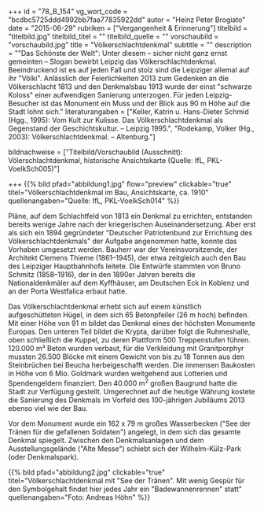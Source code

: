 +++
id = "78_B_154"
vg_wort_code = "bcdbc5725ddd4992bb7faa77835922dd"
autor = "Heinz Peter Brogiato"
date = "2015-06-29"
rubriken = ["Vergangenheit & Erinnerung"]
titelbild = "titelbild.jpg"
titelbild_titel = ""
titelbild_quelle = ""
vorschaubild = "vorschaubild.jpg"
title = "Völkerschlachtdenkmal"
subtitle = ""
description = "\"Das Schönste der Welt\": Unter diesem – sicher nicht ganz ernst gemeinten – Slogan bewirbt Leipzig das Völkerschlachtdenkmal. Beeindruckend ist es auf jeden Fall und stolz sind die Leipziger allemal auf ihr \"Völki\". Anlässlich der Feierlichkeiten 2013 zum Gedenken an die Völkerschlacht 1813 und den Denkmalsbau 1913 wurde der einst \"schwarze Koloss\" einer aufwendigen Sanierung unterzogen. Für jeden Leipzig-Besucher ist das Monument ein Muss  und der Blick aus 90 m Höhe auf die Stadt lohnt sich."
literaturangaben = ["Keller, Katrin u. Hans-Dieter Schmid (Hgg., 1995): Vom Kult zur Kulisse. Das Völkerschlachtdenkmal als Gegenstand der Geschichtskultur. – Leipzig 1995.", "Rodekamp, Volker (Hg., 2003): Völkerschlachtdenkmal. – Altenburg."]

bildnachweise = ["Titelbild/Vorschaubild (Ausschnitt): Völerschlachtdenkmal, historische Ansichtskarte (Quelle: IfL, PKL-VoelkSch005)"]

+++
{{% bild pfad="abbildung1.jpg" flow="preview" clickable="true" titel="Völkerschlachtdenkmal im Bau, Ansichtskarte, ca. 1910"  quellenangaben="Quelle: IfL, PKL-VoelkSch014" %}}

Pläne, auf dem Schlachtfeld von 1813 ein Denkmal zu errichten, entstanden bereits wenige Jahre nach der kriegerischen Auseinandersetzung. Aber erst als sich ein 1894 gegründeter "Deutscher Patriotenbund zur Errichtung des Völkerschlachtdenkmals" der Aufgabe angenommen hatte, konnte das Vorhaben umgesetzt werden. Bauherr war der Vereinsvorsitzende, der Architekt Clemens Thieme (1861–1945), der etwa zeitgleich auch den Bau des Leipziger Hauptbahnhofs leitete. Die Entwürfe stammten von Bruno Schmitz (1858–1916), der in den 1890er Jahren bereits die Nationaldenkmäler auf dem Kyffhäuser, am Deutschen Eck in Koblenz und an der Porta Westfalica erbaut hatte.

Das Völkerschlachtdenkmal erhebt sich auf einem künstlich aufgeschütteten Hügel, in dem sich 65 Betonpfeiler (26 m hoch) befinden. Mit einer Höhe von 91 m bildet das Denkmal eines der höchsten Monumente Europas. Den unteren Teil bildet die Krypta, darüber folgt die Ruhmeshalle, oben schließlich die Kuppel, zu deren Plattform 500 Treppenstufen führen. 120.000 m³ Beton wurden verbaut, für die Verkleidung mit Granitporphyr mussten 26.500 Blöcke mit einem Gewicht von bis zu 18 Tonnen aus den Steinbrüchen bei Beucha herbeigeschafft werden. Die immensen Baukosten in Höhe von 6 Mio. Goldmark wurden weitgehend aus Lotterien und Spendengeldern finanziert. Den 40.000 m<sup>2</sup> großen Baugrund hatte die Stadt zur Verfügung gestellt. Umgerechnet auf die heutige Währung kostete die Sanierung des Denkmals im Vorfeld des 100-jährigen Jubiläums 2013 ebenso viel wie der Bau.

Vor dem Monument wurde ein 162 x 79 m großes Wasserbecken ("See der Tränen für die gefallenen Soldaten") angelegt, in dem sich das gesamte Denkmal spiegelt. Zwischen den Denkmalsanlagen und dem Ausstellungsgelände ("Alte Messe") schiebt sich der Wilhelm-Külz-Park (oder Denkmalspark).

{{% bild pfad="abbildung2.jpg" clickable="true" titel="Völkerschlachtdenkmal mit \"See der Tränen\". Mit wenig Gespür für den Symbolgehalt findet hier jedes Jahr ein \"Badewannenrennen\" statt" quellenangaben="Foto: Andreas Höhn" %}}
